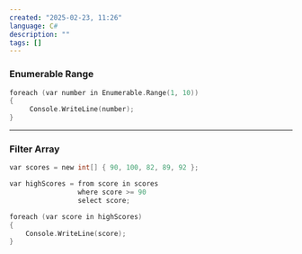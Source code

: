 ```yaml
---
created: "2025-02-23, 11:26"
language: C#
description: ""
tags: []
---
```

### Enumerable Range

```c
foreach (var number in Enumerable.Range(1, 10))
{
	 Console.WriteLine(number);
}
```
---
### Filter Array

```c
var scores = new int[] { 90, 100, 82, 89, 92 };

var highScores = from score in scores
                 where score >= 90
                 select score;

foreach (var score in highScores)
{
    Console.WriteLine(score);
}
```